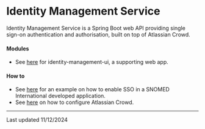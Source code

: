 # Identity Management Service

Identity Management Service is a Spring Boot web API providing single sign-on authentication and authorisation, built on top of Atlassian Crowd.

#### Modules
- See [here](https://github.com/IHTSDO/identity-management-ui) for identity-management-ui, a supporting web app.

#### How to
- See [here](https://github.com/IHTSDO/ihtsdo-spring-sso) for an example on how to enable SSO in a SNOMED International developed application.
- See [here](https://confluence.atlassian.com/display/CROWD/Debugging+SSO+in+environments+with+Proxy+Servers) on how to configure Atlassian Crowd.

---
Last updated 11/12/2024
